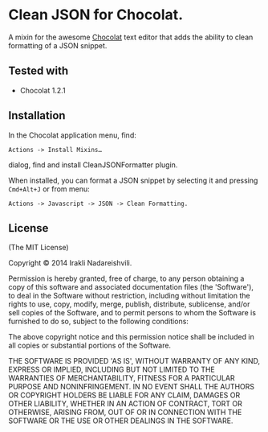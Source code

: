 # Clean JSON for Chocolat. 

A mixin for the awesome [Chocolat](http://chocolatapp.com) text editor that adds the ability to clean formatting of a JSON snippet.

## Tested with 

 * Chocolat 1.2.1

## Installation

In the Chocolat application menu, find:

    Actions -> Install Mixins…
    
dialog, find and install CleanJSONFormatter plugin.

When installed, you can format a JSON snippet by selecting it and pressing `Cmd+Alt+J` or from menu: 

    Actions -> Javascript -> JSON -> Clean Formatting.    

## License 

(The MIT License)

Copyright © 2014 Irakli Nadareishvili.

Permission is hereby granted, free of charge, to any person obtaining
a copy of this software and associated documentation files (the
'Software'), to deal in the Software without restriction, including
without limitation the rights to use, copy, modify, merge, publish,
distribute, sublicense, and/or sell copies of the Software, and to
permit persons to whom the Software is furnished to do so, subject to
the following conditions:

The above copyright notice and this permission notice shall be
included in all copies or substantial portions of the Software.

THE SOFTWARE IS PROVIDED 'AS IS', WITHOUT WARRANTY OF ANY KIND,
EXPRESS OR IMPLIED, INCLUDING BUT NOT LIMITED TO THE WARRANTIES OF
MERCHANTABILITY, FITNESS FOR A PARTICULAR PURPOSE AND NONINFRINGEMENT.
IN NO EVENT SHALL THE AUTHORS OR COPYRIGHT HOLDERS BE LIABLE FOR ANY
CLAIM, DAMAGES OR OTHER LIABILITY, WHETHER IN AN ACTION OF CONTRACT,
TORT OR OTHERWISE, ARISING FROM, OUT OF OR IN CONNECTION WITH THE
SOFTWARE OR THE USE OR OTHER DEALINGS IN THE SOFTWARE.
